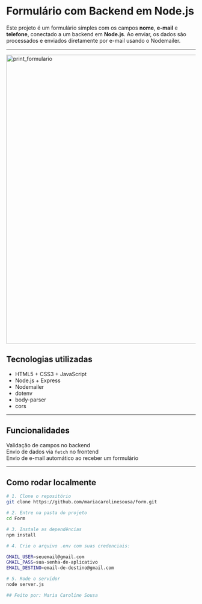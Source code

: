 #  Formulário com Backend em Node.js

Este projeto é um formulário simples com os campos **nome**, **e-mail** e **telefone**, conectado a um backend em **Node.js**. Ao enviar, os dados são processados e enviados diretamente por e-mail usando o Nodemailer.

---

<img width="1365" height="767" alt="print_formulario" src="https://github.com/user-attachments/assets/c084fd80-5860-4d01-927b-2daf32126074" />


##  Tecnologias utilizadas

- HTML5 + CSS3 + JavaScript
- Node.js + Express
- Nodemailer
- dotenv
- body-parser
- cors

---

## Funcionalidades

 Validação de campos no backend  
 Envio de dados via `fetch` no frontend  
 Envio de e-mail automático ao receber um formulário 

---

## Como rodar localmente

```bash
# 1. Clone o repositório
git clone https://github.com/mariacarolinesousa/Form.git

# 2. Entre na pasta do projeto
cd Form

# 3. Instale as dependências
npm install

# 4. Crie o arquivo .env com suas credenciais:

GMAIL_USER=seuemail@gmail.com
GMAIL_PASS=sua-senha-de-aplicativo
EMAIL_DESTINO=email-de-destino@gmail.com

# 5. Rode o servidor
node server.js

## Feito por: Maria Caroline Sousa


  
